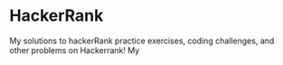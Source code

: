 # HackerRank
My solutions to hackerRank practice exercises, coding challenges, and other problems on Hackerrank!
My 
